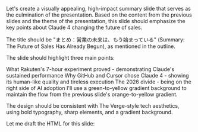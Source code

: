 Let's create a visually appealing, high-impact summary slide that serves as the culmination of the presentation. Based on the content from the previous slides and the theme of the presentation, this slide should emphasize the key points about Claude 4 changing the future of sales.

The title should be "まとめ：営業の未来は、もう始まっている" (Summary: The Future of Sales Has Already Begun), as mentioned in the outline.

The slide should highlight three main points:

What Rakuten's 7-hour experiment proved - demonstrating Claude's sustained performance
Why GitHub and Cursor chose Claude 4 - showing its human-like quality and tireless execution
The 2026 divide - being on the right side of AI adoption
I'll use a green-to-yellow gradient background to maintain the flow from the previous slide's orange-to-yellow gradient.

The design should be consistent with The Verge-style tech aesthetics, using bold typography, sharp elements, and a gradient background.

Let me draft the HTML for this slide:
